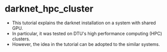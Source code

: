 # darknet_hpc_cluster
- This tutorial explains the darknet installation on a system with shared GPU.  
- In particular, it was tested on DTU's high performance computing (HPC) clusters.  
- However, the idea in the tutorial can be adopted to the similar systems.  
